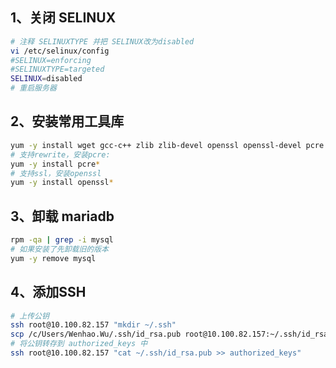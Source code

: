 

## 1、关闭 SELINUX
```bash
# 注释 SELINUXTYPE 并把 SELINUX改为disabled
vi /etc/selinux/config
#SELINUX=enforcing
#SELINUXTYPE=targeted
SELINUX=disabled
# 重启服务器
```

## 2、安装常用工具库
```bash
yum -y install wget gcc-c++ zlib zlib-devel openssl openssl-devel pcre pcre-devel
# 支持rewrite，安装pcre:
yum -y install pcre*
# 支持ssl，安装openssl
yum -y install openssl*
```

## 3、卸载  mariadb
```bash
rpm -qa | grep -i mysql
# 如果安装了先卸载旧的版本    
yum -y remove mysql
```

## 4、添加SSH
```bash
# 上传公钥
ssh root@10.100.82.157 "mkdir ~/.ssh"
scp /c/Users/Wenhao.Wu/.ssh/id_rsa.pub root@10.100.82.157:~/.ssh/id_rsa.pub
# 将公钥转存到 authorized_keys 中
ssh root@10.100.82.157 "cat ~/.ssh/id_rsa.pub >> authorized_keys"
```